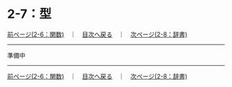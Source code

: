 # 2-7：型

[前ページ(2-6：関数)](./2-06.md)　｜　[目次へ戻る](../index.md)　｜　[次ページ(2-8：辞書)](./2-08.md)
- - -
準備中
- - -
[前ページ(2-6：関数)](./2-06.md)　｜　[目次へ戻る](../index.md)　｜　[次ページ(2-8：辞書)](./2-08.md)